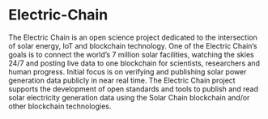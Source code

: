 # Electric-Chain
The Electric Chain is an open science project dedicated to the intersection of solar energy, IoT and blockchain technology. One of the Electric Chain’s goals is to connect the world’s 7 million solar facilities, watching the skies 24/7 and posting live data to one blockchain for scientists, researchers and human progress. Initial focus is on verifying and publishing solar power generation data publicly in near real time. The Electric Chain project supports the development of open standards and tools to publish and read solar electricity generation data using the Solar Chain blockchain and/or other blockchain technologies.
